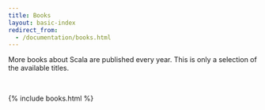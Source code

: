 ```yaml
---
title: Books
layout: basic-index
redirect_from:
  - /documentation/books.html
---
```


More books about Scala are published every year. This is
only a selection of the available titles.

<br>

{% include books.html %}
